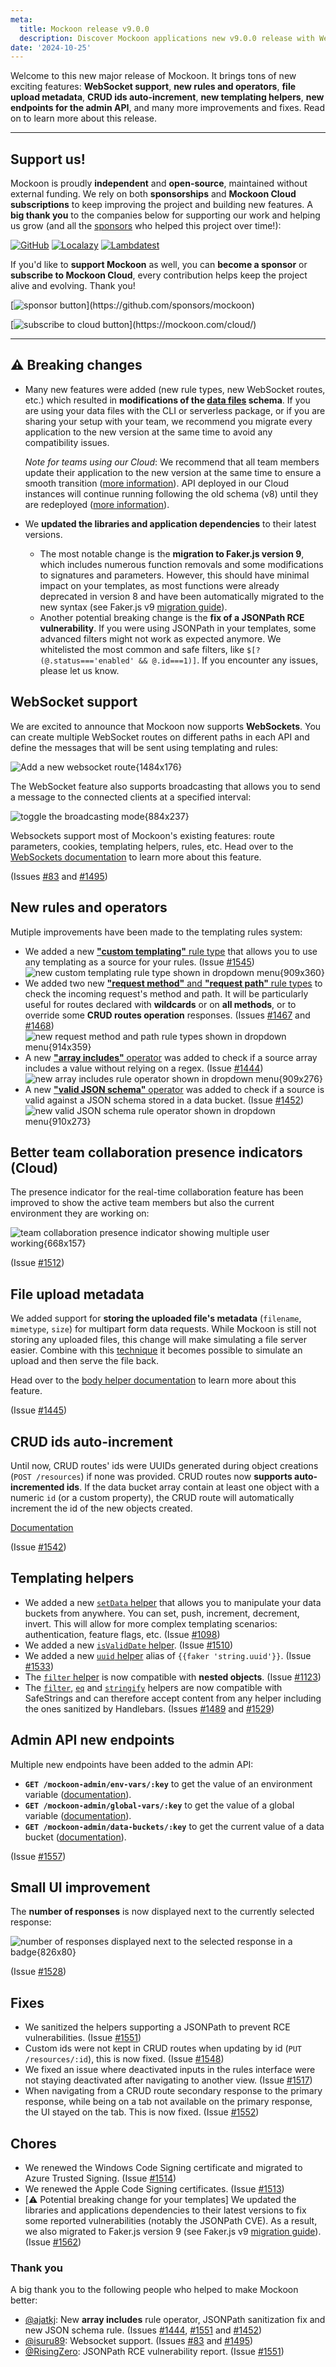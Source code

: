 ```yaml
---
meta:
  title: Mockoon release v9.0.0
  description: Discover Mockoon applications new v9.0.0 release with WebSocket support, new rules and operators, file upload metadata, CRUD ids auto-increment and many more improvements and fixes.
date: '2024-10-25'
---
```


Welcome to this new major release of Mockoon. It brings tons of new exciting features: **WebSocket support**, **new rules and operators**, **file upload metadata**, **CRUD ids auto-increment**, **new templating helpers**, **new endpoints for the admin API**, and many more improvements and fixes.
Read on to learn more about this release.

---

## Support us!

Mockoon is proudly **independent** and **open-source**, maintained without external funding. We rely on both **sponsorships** and **Mockoon Cloud subscriptions** to keep improving the project and building new features. A **big thank you** to the companies below for supporting our work and helping us grow (and all the [sponsors](https://github.com/mockoon/mockoon/blob/main/backers.md) who helped this project over time!):

[![GitHub](https://mockoon.com/images/sponsors/github.png)](https://github.blog/news-insights/company-news/github-accelerator-our-first-cohort-and-whats-next/)
[![Localazy](https://mockoon.com/images/sponsors/localazy.png)](https://localazy.com/register?ref=a9CiDC61gOac-azO)
[![Lambdatest](https://mockoon.com/images/sponsors/lambdatest.png)](https://www.lambdatest.com/)

If you'd like to **support Mockoon** as well, you can **become a sponsor** or **subscribe to Mockoon Cloud**, every contribution helps keep the project alive and evolving. Thank you!

[![sponsor button](https://mockoon.com/images/sponsor-btn-250.png?)](https://github.com/sponsors/mockoon)

[![subscribe to cloud button](https://mockoon.com/images/cloud-btn-250.png?)](https://mockoon.com/cloud/)

---

## ⚠️ Breaking changes

- Many new features were added (new rule types, new WebSocket routes, etc.) which resulted in **modifications of the [data files](https://mockoon.com/docs/latest/mockoon-data-files/data-files-location/) schema**. If you are using your data files with the CLI or serverless package, or if you are sharing your setup with your team, we recommend you migrate every application to the new version at the same time to avoid any compatibility issues.

  _Note for teams using our Cloud_: We recommend that all team members update their application to the new version at the same time to ensure a smooth transition ([more information](https://mockoon.com/cloud/docs/data-synchronization-team-collaboration/#major-versions-migrations)). API deployed in our Cloud instances will continue running following the old schema (v8) until they are redeployed ([more information](https://mockoon.com/cloud/docs/api-mock-cloud-deployments/#major-versions-migrations)).

- We **updated the libraries and application dependencies** to their latest versions.
  - The most notable change is the **migration to Faker.js version 9**, which includes numerous function removals and some modifications to signatures and parameters. However, this should have minimal impact on your templates, as most functions were already deprecated in version 8 and have been automatically migrated to the new syntax (see Faker.js v9 [migration guide](https://fakerjs.dev/guide/upgrading.html)).
  - Another potential breaking change is the **fix of a JSONPath RCE vulnerability**. If you were using JSONPath in your templates, some advanced filters might not work as expected anymore. We whitelisted the most common and safe filters, like `$[?(@.status==='enabled' && @.id===1)]`. If you encounter any issues, please let us know.

## WebSocket support

We are excited to announce that Mockoon now supports **WebSockets**. You can create multiple WebSocket routes on different paths in each API and define the messages that will be sent using templating and rules:

![Add a new websocket route{1484x176}](/images/releases/9.0.0/set-ws-route-path.png)

The WebSocket feature also supports broadcasting that allows you to send a message to the connected clients at a specified interval:

![toggle the broadcasting mode{884x237}](/images/releases/9.0.0/toggle-ws-broadcast-streaming.png)

Websockets support most of Mockoon's existing features: route parameters, cookies, templating helpers, rules, etc. Head over to the [WebSockets documentation](https://mockoon.com/docs/latest/api-endpoints/websockets/) to learn more about this feature.

(Issues [#83](https://github.com/mockoon/mockoon/issues/83) and [#1495](https://github.com/mockoon/mockoon/issues/1495))

## New rules and operators

Mutiple improvements have been made to the templating rules system:

- We added a new [**"custom templating"** rule type](https://mockoon.com/docs/latest/route-responses/dynamic-rules/#1-target) that allows you to use any templating as a source for your rules. (Issue [#1545](https://github.com/mockoon/mockoon/issues/1545))
  ![new custom templating rule type shown in dropdown menu{909x360}](/images/releases/9.0.0/new-custom-templating-rule-type.png)
- We added two new [**"request method"** and **"request path"** rule types](https://mockoon.com/docs/latest/route-responses/dynamic-rules/#1-target) to check the incoming request's method and path. It will be particularly useful for routes declared with **wildcards** or on **all methods**, or to override some **CRUD routes operation** responses. (Issues [#1467](https://github.com/mockoon/mockoon/issues/1467) and [#1468](https://github.com/mockoon/mockoon/issues/1468))
  ![new request method and path rule types shown in dropdown menu{914x359}](/images/releases/9.0.0/new-request-method-path-rule-types.png)
- A new [**"array includes"** operator](https://mockoon.com/docs/latest/route-responses/dynamic-rules/#4-comparison-operator) was added to check if a source array includes a value without relying on a regex. (Issue [#1444](https://github.com/mockoon/mockoon/issues/1444))
  ![new array includes rule operator shown in dropdown menu{909x276}](/images/releases/9.0.0/new-array-includes-rule-operator.png)
- A new [**"valid JSON schema"** operator](https://mockoon.com/docs/latest/route-responses/dynamic-rules/#json-schemas) was added to check if a source is valid against a JSON schema stored in a data bucket. (Issue [#1452](https://github.com/mockoon/mockoon/issues/1452))
  ![new valid JSON schema rule operator shown in dropdown menu{910x273}](/images/releases/9.0.0/new-valid-json-schema-rule-operator.png)

## Better team collaboration presence indicators (Cloud)

The presence indicator for the real-time collaboration feature has been improved to show the active team members but also the current environment they are working on:

![team collaboration presence indicator showing multiple user working{668x157}](/images/releases/9.0.0/new-cloud-team-collaboration-presence-indicator.png)

(Issue [#1512](https://github.com/mockoon/mockoon/issues/1512))

## File upload metadata

We added support for **storing the uploaded file's metadata** (`filename`, `mimetype`, `size`) for multipart form data requests. While Mockoon is still not storing any uploaded files, this change will make simulating a file server easier. Combine with this [technique](https://mockoon.com/tutorials/create-endpoint-serving-static-file/) it becomes possible to simulate an upload and then serve the file back.

Head over to the [body helper documentation](https://mockoon.com/docs/latest/templating/mockoon-request-helpers/#body) to learn more about this feature.

(Issue [#1445](https://github.com/mockoon/mockoon/issues/1445))

## CRUD ids auto-increment

Until now, CRUD routes' ids were UUIDs generated during object creations (`POST /resources`) if none was provided. CRUD routes now **supports auto-incremented ids**. If the data bucket array contain at least one object with a numeric `id` (or a custom property), the CRUD route will automatically increment the id of the new objects created.

[Documentation](https://mockoon.com/docs/latest/api-endpoints/crud-routes/#autogenerated-ids-and-numeric-ids)

(Issue [#1542](https://github.com/mockoon/mockoon/issues/1542))

## Templating helpers

- We added a new [`setData` helper](https://mockoon.com/docs/latest/templating/mockoon-helpers/#setdata) that allows you to manipulate your data buckets from anywhere. You can set, push, increment, decrement, invert. This will allow for more complex templating scenarios: authentication, feature flags, etc. (Issue [#1098](https://github.com/mockoon/mockoon/issues/1098))
- We added a new [`isValidDate` helper](https://mockoon.com/docs/latest/templating/mockoon-helpers/#isvaliddate). (Issue [#1510](https://github.com/mockoon/mockoon/issues/1510))
- We added a new [`uuid` helper](https://mockoon.com/docs/latest/templating/mockoon-helpers/#uuid) alias of `{{faker 'string.uuid'}}`. (Issue [#1533](https://github.com/mockoon/mockoon/issues/1533))
- The [`filter` helper](https://mockoon.com/docs/latest/templating/mockoon-helpers/#filter) is now compatible with **nested objects**. (Issue [#1123](https://github.com/mockoon/mockoon/issues/1123))
- The [`filter`](https://mockoon.com/docs/latest/templating/mockoon-helpers/#filter), [`eq`](https://mockoon.com/docs/latest/templating/mockoon-helpers/#eq) and [`stringify`](https://mockoon.com/docs/latest/templating/mockoon-helpers/#stringify) helpers are now compatible with SafeStrings and can therefore accept content from any helper including the ones sanitized by Handlebars. (Issues [#1489](https://github.com/mockoon/mockoon/issues/1489) and [#1529](https://github.com/mockoon/mockoon/issues/1529))

## Admin API new endpoints

Multiple new endpoints have been added to the admin API:

- **`GET /mockoon-admin/env-vars/:key`** to get the value of an environment variable ([documentation](https://mockoon.com/docs/latest/admin-api/environment-variables/#get-an-environment-variable-value)).
- **`GET /mockoon-admin/global-vars/:key`** to get the value of a global variable ([documentation](https://mockoon.com/docs/latest/admin-api/global-variables/#get-a-global-variable-value)).
- **`GET /mockoon-admin/data-buckets/:key`** to get the current value of a data bucket ([documentation](https://mockoon.com/docs/latest/admin-api/data-buckets/#get-a-data-bucket-value)).

(Issue [#1557](https://github.com/mockoon/mockoon/issues/1557))

## Small UI improvement

The **number of responses** is now displayed next to the currently selected response:

![number of responses displayed next to the selected response in a badge{826x80}](/images/releases/9.0.0/number-of-responses-badge.png)

(Issue [#1528](https://github.com/mockoon/mockoon/issues/1528))

## Fixes

- We sanitized the helpers supporting a JSONPath to prevent RCE vulnerabilities. (Issue [#1551](https://github.com/mockoon/mockoon/issues/1551))
- Custom ids were not kept in CRUD routes when updating by id (`PUT /resources/:id`), this is now fixed. (Issue [#1548](https://github.com/mockoon/mockoon/issues/1548))
- We fixed an issue where deactivated inputs in the rules interface were not staying deactivated after navigating to another view. (Issue [#1517](https://github.com/mockoon/mockoon/issues/1517))
- When navigating from a CRUD route secondary response to the primary response, while being on a tab not available on the primary response, the UI stayed on the tab. This is now fixed. (Issue [#1552](https://github.com/mockoon/mockoon/issues/1552))

## Chores

- We renewed the Windows Code Signing certificate and migrated to Azure Trusted Signing. (Issue [#1514](https://github.com/mockoon/mockoon/issues/1514))
- We renewed the Apple Code Signing certificates. (Issue [#1513](https://github.com/mockoon/mockoon/issues/1513))
- [⚠️ Potential breaking change for your templates] We updated the libraries and applications dependencies to their latest versions to fix some reported vulnerabilities (notably the JSONPath CVE). As a result, we also migrated to Faker.js version 9 (see Faker.js v9 [migration guide](https://fakerjs.dev/guide/upgrading.html)).
  (Issue [#1562](https://github.com/mockoon/mockoon/issues/1562))

### Thank you

A big thank you to the following people who helped to make Mockoon better:

- [@ajatkj](https://github.com/ajatkj): New **array includes** rule operator, JSONPath sanitization fix and new JSON schema rule. (Issues [#1444](https://github.com/mockoon/mockoon/issues/1444), [#1551](https://github.com/mockoon/mockoon/issues/1551) and [#1452](https://github.com/mockoon/mockoon/issues/1452))
- [@isuru89](https://github.com/isuru89): Websocket support. (Issues [#83](https://github.com/mockoon/mockoon/issues/83) and [#1495](https://github.com/mockoon/mockoon/issues/1495))
- [@RisingZero](https://github.com/RisingZero): JSONPath RCE vulnerability report. (Issue [#1551](https://github.com/mockoon/mockoon/issues/1551))
